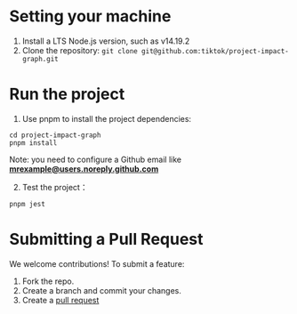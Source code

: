 # Setting your machine

1. Install a LTS Node.js version, such as v14.19.2
2. Clone the repository: `git clone git@github.com:tiktok/project-impact-graph.git`

# Run the project

1. Use pnpm to install the project dependencies:

```
cd project-impact-graph
pnpm install
```

Note: you need to configure a Github email like **mrexample@users.noreply.github.com**

2. Test the project：

```
pnpm jest
```

# Submitting a Pull Request

We welcome contributions! To submit a feature:

1. Fork the repo.
2. Create a branch and commit your changes.
3. Create a [pull request](https://docs.github.com/en/pull-requests/collaborating-with-pull-requests/proposing-changes-to-your-work-with-pull-requests/creating-a-pull-request)

